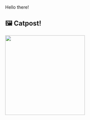 Hello there!



## 🖼️ Catpost!

<sub>
    <img src="https://cdn2.thecatapi.com/images/MTgzMzAyOA.jpg" height="256">
</sub>

